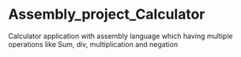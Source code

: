 # Assembly_project_Calculator
Calculator application with assembly language which having multiple operations like Sum, div, multiplication and negation
